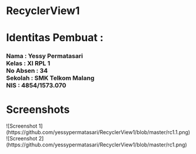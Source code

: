 # RecyclerView1
<h1>Identitas Pembuat : </h1>
<h3>Nama      : Yessy Permatasari
<br>Kelas     : XI RPL 1
<br>No Absen  : 34
<br>Sekolah   : SMK Telkom Malang
<br>NIS       : 4854/1573.070 </h3>
<h1>Screenshots</h1>
![Screenshot 1](https://github.com/yessypermatasari/RecyclerView1/blob/master/rc1.1.png)
![Screenshot 2](https://github.com/yessypermatasari/RecyclerView1/blob/master/rc1.png)
